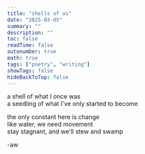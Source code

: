 ```yaml
---
title: "shells of us"
date: "2025-03-05"
summary: ""
description: ""
toc: false
readTime: false
autonumber: true
math: true
tags: ["poetry", "writing"]
showTags: false
hideBackToTop: false
---
```


a shell of what I once was  
a seedling of what I've only started to become  
  
the only constant here is change  
like water, we need movement  
stay stagnant, and we'll stew and swamp  
  

-aw